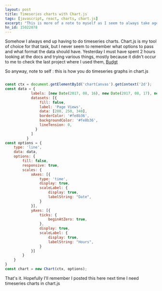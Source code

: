 ```yaml
---
layout: post
title: Timeseries charts with Chart.js
tags: [javascript, react, charts, chart.js]
excerpt: "This is more of a note to myself as I seem to always take ages to do time series charts with Chart.js and somehow can't remember how I did it last time."
hn_id: 15022078
---
```


Somehow I always end up having to do timeseries charts. Chart.js is my tool of choice for that task, but I never seem to remember what options to pass and what format the data should have. Yesterday I must have spent 2 hours looking at the docs and trying various things, mostly because it didn't occur to me to check the last project where I used them, [Budgt](https://budgt.eu)

So anyway, note to self : this is how you do timeseries graphs in chart.js

``` js

const ctx = document.getElementById('chartCanvas').getContext('2d');
const data = {
            labels: [new Date(2017, 08, 16), new Date(2017, 08, 17), new Date(2017, 08, 18)],
            datasets: [{
                fill: false,
                label: 'Page Views',
                data: [280, 250, 340],
                borderColor: '#fe8b36',
                backgroundColor: '#fe8b36',
                lineTension: 0,
              }
            ]
          }
const options = {
    type: 'line',
    data: data,
    options: {
        fill: false,
        responsive: true,
        scales: {
            xAxes: [{
                type: 'time',
                display: true,
                scaleLabel: {
                    display: true,
                    labelString: "Date",
                }
            }],
            yAxes: [{
                ticks: {
                    beginAtZero: true,
                },
                display: true,
                scaleLabel: {
                    display: true,
                    labelString: "Hours",
                }
            }]
        }
    }
}
const chart = new Chart(ctx, options);

```

That's it. Hopefully I'll remember I posted this here next time I need timeseries charts in chart.js

